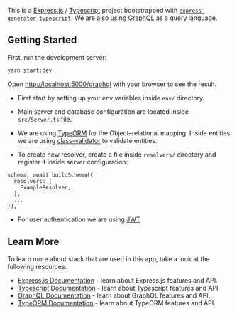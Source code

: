 This is a [Express.js](https://expressjs.com/) / [Typescript](https://www.typescriptlang.org/) project bootstrapped with [`express-generator-typescript`](https://github.com/seanpmaxwell/express-generator-typescript).
We are also using [GraphQL](https://graphql.org/) as a query language.

## Getting Started

First, run the development server:

```bash
yarn start:dev
```

Open [http://localhost:5000/graphql](http://localhost:5000/graphql) with your browser to see the result.

- First start by setting up your env variables inside `env/` directory.

- Main server and database configuration are located inside `src/Server.ts` file.

- We are using [TypeORM](https://typeorm.io/#/) for the Object–relational mapping. Inside entities we are using [class-validator](https://github.com/typestack/class-validator) to validate entities.

- To create new resolver, create a file inside `resolvers/` directory and register it inside server configuration:

```
schema: await buildSchema({
  resolvers: [
    ExampleResolver,
  ],
  ...
}),
```

- For user authentication we are using [JWT](https://github.com/auth0/node-jsonwebtoken#readme)

## Learn More

To learn more about stack that are used in this app, take a look at the following resources:

- [Express.js Documentation](https://expressjs.com/) - learn about Express.js features and API.
- [Typescript Documentation](https://www.typescriptlang.org/docs/) - learn about Typescript features and API.
- [GraphQL Documentation](https://graphql.org/learn/) - learn about GraphQL features and API.
- [TypeORM Documentation](https://typeorm.io/#/) - learn about TypeORM features and API.
